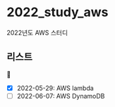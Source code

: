 # 2022_study_aws
2022년도 AWS 스터디

## 리스트
:eyes:
- [x] 2022-05-29: AWS lambda
- [ ] 2022-06-07: AWS DynamoDB